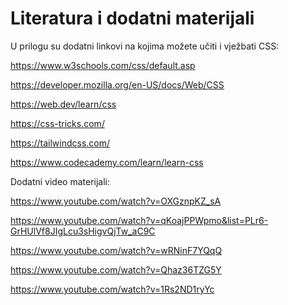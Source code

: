 
# Literatura i dodatni materijali

U prilogu su dodatni linkovi na kojima možete učiti i vježbati CSS:

https://www.w3schools.com/css/default.asp

https://developer.mozilla.org/en-US/docs/Web/CSS

https://web.dev/learn/css

https://css-tricks.com/

https://tailwindcss.com/

https://www.codecademy.com/learn/learn-css


Dodatni video materijali:


https://www.youtube.com/watch?v=OXGznpKZ_sA

https://www.youtube.com/watch?v=qKoajPPWpmo&list=PLr6-GrHUlVf8JIgLcu3sHigvQjTw_aC9C

https://www.youtube.com/watch?v=wRNinF7YQqQ

https://www.youtube.com/watch?v=Qhaz36TZG5Y

https://www.youtube.com/watch?v=1Rs2ND1ryYc
